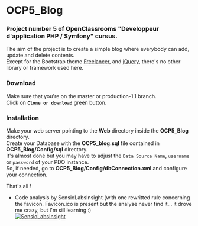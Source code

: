 # OCP5_Blog
### Project number 5 of OpenClassrooms "Developpeur d'application PHP / Symfony" cursus.
The aim of the project is to create a simple blog where everybody can add, update and delete contents.  
Except for the Bootstrap theme [Freelancer](https://bit.ly/2emOTxY), and [jQuery](https://jquery.com/), there's no other library or framework used here.  
### Download
Make sure that you're on the master or production-1.1 branch.   
Click on **`Clone or download`** green button. 
### Installation 
Make your web server pointing to the **Web** directory inside the **OCP5_Blog** directory.  
Create your Database with the **OCP5_blog.sql** file contained in **OCP5_Blog/Config/sql** directory.  
It's almost done but you may have to adjust the `Data Source Name`, `username` or `password` of your PDO instance.  
So, if needed, go to **OCP5_Blog/Config/dbConnection.xml** and configure your connection.  
  
That's all ! 

* Code analysis by SensioLabsInsight (with one rewritted rule concerning the favicon. Favicon.ico is present but the analyse never find it... it drove me crazy, but I'm sill learning :)  
[![SensioLabsInsight](https://insight.sensiolabs.com/projects/4b34bd5c-9200-4064-a183-3762300d70da/mini.png)](https://insight.sensiolabs.com/projects/4b34bd5c-9200-4064-a183-3762300d70da)
